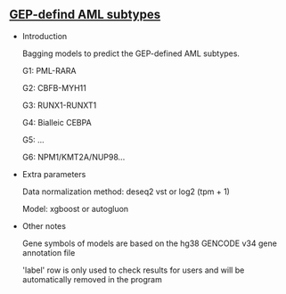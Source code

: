 ## [GEP-defind AML subtypes](/clinical-tools/clinaml-gep)

- Introduction

  Bagging models to predict the GEP-defined AML subtypes.

  G1: PML-RARA

  G2: CBFB-MYH11

  G3: RUNX1-RUNXT1

  G4: Bialleic CEBPA

  G5: ...

  G6: NPM1/KMT2A/NUP98...

- Extra parameters

  Data normalization method: deseq2 vst or log2 (tpm + 1)

  Model: xgboost or autogluon

- Other notes

  Gene symbols of models are based on the hg38 GENCODE v34 gene annotation file

  'label' row is only used to check results for users and will be automatically removed in the program